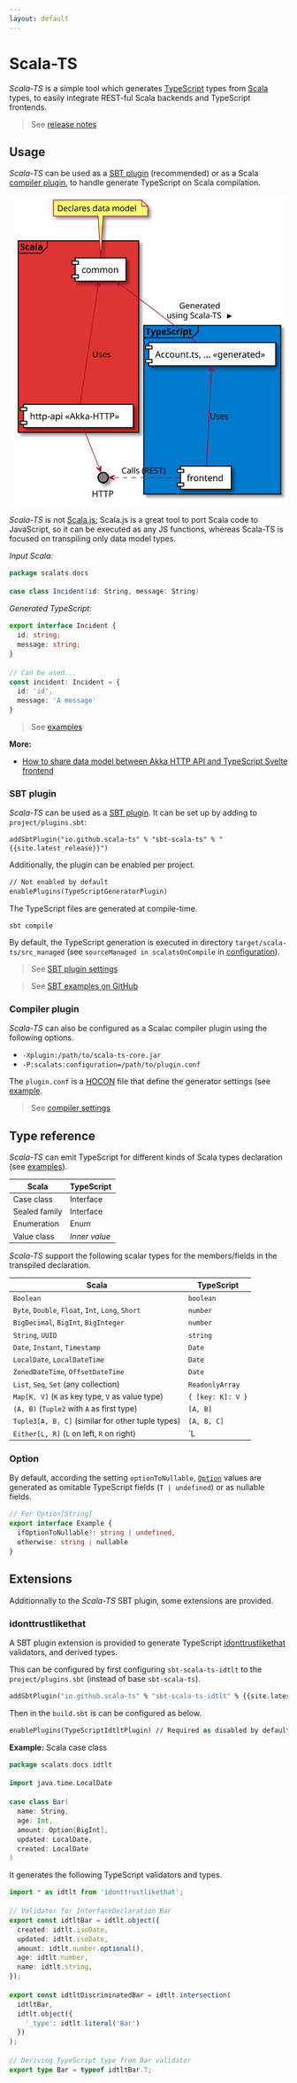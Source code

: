 ```yaml
---
layout: default
---
```


# Scala-TS

*Scala-TS* is a simple tool which generates [TypeScript](https://www.typescriptlang.org) types from [Scala](https://www.scala-lang.org/) types, to easily integrate REST-ful Scala backends and TypeScript frontends.

> See [release notes](./release-notes.html)

## Usage

*Scala-TS* can be used as a [SBT plugin](#sbt-plugin) (recommended) or as a Scala [compiler plugin](#compiler-plugin), to handle generate TypeScript on Scala compilation.

![Akka HTTP & Svelte example](assets/demo-akka-http-svelte/components.svg)

*Scala-TS* is not [Scala.js](https://www.scala-js.org/); Scala.js is a great tool to port Scala code to JavaScript, so it can be executed as any JS functions, whereas Scala-TS is focused on transpiling only data model types.

*Input Scala:*

```scala
package scalats.docs

case class Incident(id: String, message: String)
```

*Generated TypeScript:*

```typescript
export interface Incident {
  id: string;
  message: string;
}

// Can be used...
const incident: Incident = {
  id: 'id',
  message: 'A message'
}
```

> See [examples](./examples.html)

**More:**

- [How to share data model between Akka HTTP API and TypeScript Svelte frontend](./articles/demo-akka-http-svelte.html)

### SBT plugin

*Scala-TS* can be used as a [SBT plugin](#sbt-plugin).
It can be set up by adding to `project/plugins.sbt`:

    addSbtPlugin("io.github.scala-ts" % "sbt-scala-ts" % "{{site.latest_release}}")

Additionally, the plugin can be enabled per project.

```ocaml
// Not enabled by default
enablePlugins(TypeScriptGeneratorPlugin)
```

The TypeScript files are generated at compile-time.

    sbt compile

By default, the TypeScript generation is executed in directory `target/scala-ts/src_managed` (see `sourceManaged in scalatsOnCompile` in [configuration](./config.html)).

> See [SBT plugin settings](./config.html#sbt-plugin-settings)

> See [SBT examples on GitHub](https://github.com/scala-ts/scala-ts/tree/master/sbt-plugin/src/sbt-test/sbt-scala-ts/)

### Compiler plugin

*Scala-TS* can also be configured as a Scalac compiler plugin using the following options.

- `-Xplugin:/path/to/scala-ts-core.jar`
- `-P:scalats:configuration=/path/to/plugin.conf`

The `plugin.conf` is a [HOCON](https://github.com/lightbend/config#using-hocon-the-json-superset) file that define the generator settings (see [example](https://github.com/scala-ts/scala-ts/blob/master/core/src/test/resources/plugin-conf.xml).

> See [compiler settings](./config.html#compiler-settings)

## Type reference

*Scala-TS* can emit TypeScript for different kinds of Scala types declaration (see [examples](#examples)).

| Scala         | TypeScript    |
| ------------- | ------------- |
| Case class    | Interface     |
| Sealed family | Interface     |
| Enumeration   | Enum          |
| Value class   | *Inner value* |

*Scala-TS* support the following scalar types for the members/fields in the transpiled declaration.

| Scala                                             | TypeScript        |
| ------------------------------------------------- | ----------------- |
| `Boolean`                                         | `boolean`         |
| `Byte`, `Double`, `Float`, `Int`, `Long`, `Short` | `number`          |
| `BigDecimal`, `BigInt`, `BigInteger`              | `number`          |
| `String`, `UUID`                                  | `string`          |
| `Date`, `Instant`, `Timestamp`                    | `Date`            |
| `LocalDate`, `LocalDateTime`                      | `Date`            |
| `ZonedDateTime`, `OffsetDateTime`                 | `Date`            |
| `List`, `Seq`, `Set` (any collection)             | `ReadonlyArray`   |
| `Map[K, V]` (`K` as key type, `V` as value type)  | `{ [key: K]: V }` |
| `(A, B)` (`Tuple2` with `A` as first type)        | `[A, B]`          |
| `Tuple3[A, B, C]` (similar for other tuple types) | `[A, B, C]`       |
| `Either[L, R]` (`L` on left, `R` on right)        | `L | R`           |

### Option

By default, according the setting `optionToNullable`, [`Option`](https://www.scala-lang.org/api/current/scala/Option.html) values are generated as omitable TypeScript fields (`T | undefined`) or as nullable fields.

```typescript
// For Option[String]
export interface Example {
  ifOptionToNullable?: string | undefined,
  otherwise: string | nullable
}
```

## Extensions

Additionnally to the *Scala-TS* SBT plugin, some extensions are provided.

### idonttrustlikethat

A SBT plugin extension is provided to generate TypeScript [idonttrustlikethat](https://github.com/AlexGalays/idonttrustlikethat) validators, and derived types.

This can be configured by first configuring `sbt-scala-ts-idtlt` to the `project/plugins.sbt` (instead of base `sbt-scala-ts`).

```ocaml
addSbtPlugin("io.github.scala-ts" % "sbt-scala-ts-idtlt" % {{site.latest_release}})
```

Then in the `build.sbt` is can be configured as below.

```ocaml
enablePlugins(TypeScriptIdtltPlugin) // Required as disabled by default
```

**Example:** Scala case class

```scala
package scalats.docs.idtlt

import java.time.LocalDate

case class Bar(
  name: String,
  age: Int,
  amount: Option[BigInt],
  updated: LocalDate,
  created: LocalDate
)
```

It generates the following TypeScript validators and types.

```typescript
import * as idtlt from 'idonttrustlikethat';

// Validator for InterfaceDeclaration Bar
export const idtltBar = idtlt.object({
  created: idtlt.isoDate,
  updated: idtlt.isoDate,
  amount: idtlt.number.optional(),
  age: idtlt.number,
  name: idtlt.string,
});

export const idtltDiscriminatedBar = idtlt.intersection(
  idtltBar,
  idtlt.object({
    '_type': idtlt.literal('Bar')
  })
);

// Deriving TypeScript type from Bar validator
export type Bar = typeof idtltBar.T;
```
